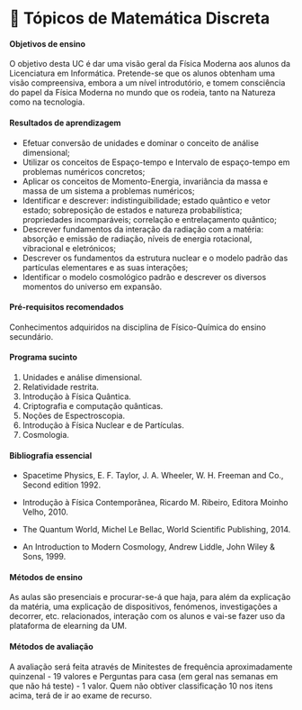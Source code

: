 # 📘 Tópicos de Matemática Discreta

#### Objetivos de ensino

O objetivo desta UC é dar uma visão geral da Física Moderna aos alunos da Licenciatura em Informática. 
Pretende-se que os alunos obtenham uma visão compreensiva, embora a um nível introdutório, e tomem consciência do papel da Física Moderna no mundo que os rodeia, tanto na Natureza como na tecnologia.

#### Resultados de aprendizagem

- Efetuar conversão de unidades e dominar o conceito de análise dimensional; 
- Utilizar os conceitos de Espaço-tempo e Intervalo de espaço-tempo em problemas numéricos concretos; 
- Aplicar os conceitos de Momento-Energia, invariância da massa e massa de um sistema a problemas numéricos; 
- Identificar e descrever: indistinguibilidade; estado quântico e vetor estado; sobreposição de estados e natureza probabilística; propriedades incomparáveis; correlação e entrelaçamento quântico; 
- Descrever fundamentos da interação da radiação com a matéria: absorção e emissão de radiação, níveis de energia rotacional, vibracional e eletrónicos; 
- Descrever os fundamentos da estrutura nuclear e o modelo padrão das partículas elementares e as suas interações; 
- Identificar o modelo cosmológico padrão e descrever os diversos momentos do universo em expansão.

#### Pré-requisitos recomendados

Conhecimentos adquiridos na disciplina de Físico-Química do ensino secundário.

#### Programa sucinto

1. Unidades e análise dimensional. 
2. Relatividade restrita. 
3. Introdução à Física Quântica. 
4. Criptografia e computação quânticas. 
5. Noções de Espectroscopia. 
6. Introdução à Física Nuclear e de Partículas. 
7. Cosmologia.

#### Bibliografia essencial

- Spacetime Physics, E. F. Taylor, J. A. Wheeler, W. H. Freeman and Co., Second edition 1992.

- Introdução à Física Contemporânea, Ricardo M. Ribeiro, Editora Moinho Velho, 2010.

- The Quantum World, Michel Le Bellac, World Scientific Publishing, 2014.

- An Introduction to Modern Cosmology, Andrew Liddle, John Wiley & Sons, 1999.

#### Métodos de ensino

As aulas são presenciais e procurar-se-á que haja, para além da explicação da matéria, uma explicação de dispositivos, fenómenos, investigações a decorrer, etc. relacionados, interação com os alunos e vai-se fazer uso da plataforma de elearning da UM.

#### Métodos de avaliação

A avaliação será feita através de Minitestes de frequência aproximadamente quinzenal - 19 valores e Perguntas para casa (em geral nas semanas em que não há teste) - 1 valor. 
Quem não obtiver classificação 10 nos itens acima, terá de ir ao exame de recurso.
